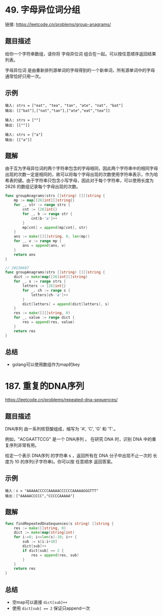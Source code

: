 # 49. 字母异位词分组
链接: https://leetcode.cn/problems/group-anagrams/

## 题目描述
给你一个字符串数组，请你将 字母异位词 组合在一起。可以按任意顺序返回结果列表。

字母异位词 是由重新排列源单词的字母得到的一个新单词，所有源单词中的字母通常恰好只用一次。

## 示例
```
输入: strs = ["eat", "tea", "tan", "ate", "nat", "bat"]
输出: [["bat"],["nat","tan"],["ate","eat","tea"]]
```

```
输入: strs = [""]
输出: [[""]]
```

```
输入: strs = ["a"]
输出: [["a"]]
```

## 题解
由于互为字母异位词的两个字符串包含的字母相同，因此两个字符串中的相同字母出现的次数一定是相同的，故可以将每个字母出现的次数使用字符串表示，作为哈希表的键。由于字符串只包含小写字母，因此对于每个字符串，可以使用长度为 2626 的数组记录每个字母出现的次数。
```go
func groupAnagrams(strs []string) [][]string {
    mp := map[[26]int][]string{}
    for _, str := range strs {
        cnt := [26]int{}
        for _, b := range str {
            cnt[b-'a']++
        }
        mp[cnt] = append(mp[cnt], str)
    }
    ans := make([][]string, 0, len(mp))
    for _, v := range mp {
        ans = append(ans, v)
    }
    return ans
}
```
```go
// 20230607
func groupAnagrams(strs []string) [][]string {
    dict := make(map[[26]int][]string)
    for _, s := range strs {
        letters := [26]int{}
        for _, ch := range s {
            letters[ch-'a']++
        }
        dict[letters] = append(dict[letters], s)
    }
    res := make([][]string, 0)
    for _, value := range dict {
        res = append(res, value)
    }
    return res 
}
```

## 总结
* golang可以使用数组作为map的key



# 187. 重复的DNA序列
https://leetcode.cn/problems/repeated-dna-sequences/

## 题目描述
DNA序列 由一系列核苷酸组成，缩写为 'A', 'C', 'G' 和 'T'.。

例如，"ACGAATTCCG" 是一个 DNA序列 。
在研究 DNA 时，识别 DNA 中的重复序列非常有用。

给定一个表示 DNA序列 的字符串 s ，返回所有在 DNA 分子中出现不止一次的 长度为 10 的序列(子字符串)。你可以按 任意顺序 返回答案。


## 示例
```
输入：s = "AAAAACCCCCAAAAACCCCCCAAAAAGGGTTT"
输出：["AAAAACCCCC","CCCCCAAAAA"]
```

## 题解
```go
func findRepeatedDnaSequences(s string) []string {
    res := make([]string, 0)
    dict := make(map[string]int)
    for i:=0; i<=len(s)-10; i++ {
        sub := s[i:i+10]
        dict[sub]++
        if dict[sub] == 2 {
            res = append(res, sub)
        }
    } 
    return res
}
```

## 总结
* 空map可以直接 `dict[sub]++`
* 使用 `dict[sub] == 2` 保证只append一次



# 
